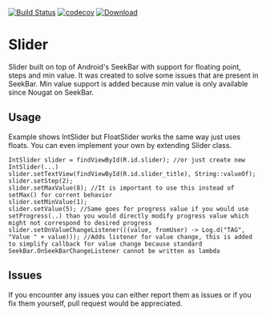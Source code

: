 [![Build Status](https://travis-ci.org/adsamcik/Slider.svg?branch=master)](https://travis-ci.org/adsamcik/Slider)
[![codecov](https://codecov.io/gh/adsamcik/Slider/branch/master/graph/badge.svg)](https://codecov.io/gh/adsamcik/Slider)
[ ![Download](https://api.bintray.com/packages/adsamcik/android-components/slider/images/download.svg) ](https://bintray.com/adsamcik/android-components/slider/_latestVersion)

# Slider
Slider built on top of Android's SeekBar with support for floating point, steps and min value. It was created to solve some issues that are present in SeekBar. Min value support is added because min value is only available since Nougat on SeekBar.

## Usage
Example shows IntSlider but FloatSlider works the same way just uses floats. You can even implement your own by extending Slider class.

    IntSlider slider = findViewById(R.id.slider); //or just create new IntSlider(...)
    slider.setTextView(findViewById(R.id.slider_title), String::valueOf);
    slider.setStep(2);
    slider.setMaxValue(8); //It is important to use this instead of setMax() for corrent behavior
    slider.setMinValue(1);
    slider.setValue(5); //Same goes for progress value if you would use setProgress(..) than you would directly modify progress value which might not correspond to desired progress
    slider.setOnValueChangeListener(((value, fromUser) -> Log.d("TAG", "Value " + value))); //Adds listener for value change, this is added to simplify callback for value change because standard SeekBar.OnSeekBarChangeListener cannot be written as lambda
    
## Issues

If you encounter any issues you can either report them as issues or if you fix them yourself, pull request would be appreciated.
